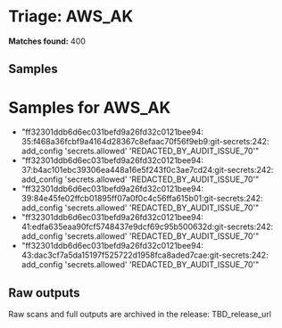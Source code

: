 # Triage: AWS_AK

**Matches found:** 400


## Samples

# Samples for AWS_AK


- "ff32301ddb6d6ec031befd9a26fd32c0121bee94: 35:f468a36fcbf9a4164d28367c8efaac70f56f9eb9:git-secrets:242:  add_config 'secrets.allowed' 'REDACTED_BY_AUDIT_ISSUE_70'"
- "ff32301ddb6d6ec031befd9a26fd32c0121bee94: 37:b4ac101ebc39306ea448a16e5f243f0c3ae7cd24:git-secrets:242:  add_config 'secrets.allowed' 'REDACTED_BY_AUDIT_ISSUE_70'"
- "ff32301ddb6d6ec031befd9a26fd32c0121bee94: 39:84e45fe02ffcb01895ff07a0f0c4c56ffa615b01:git-secrets:242:  add_config 'secrets.allowed' 'REDACTED_BY_AUDIT_ISSUE_70'"
- "ff32301ddb6d6ec031befd9a26fd32c0121bee94: 41:edfa635eaa90fcf5748437e9dcf69c95b500632d:git-secrets:242:  add_config 'secrets.allowed' 'REDACTED_BY_AUDIT_ISSUE_70'"
- "ff32301ddb6d6ec031befd9a26fd32c0121bee94: 43:dac3cf7a5da15197f525722d1958fca8aded7cae:git-secrets:242:  add_config 'secrets.allowed' 'REDACTED_BY_AUDIT_ISSUE_70'"

## Raw outputs

Raw scans and full outputs are archived in the release: TBD_release_url


